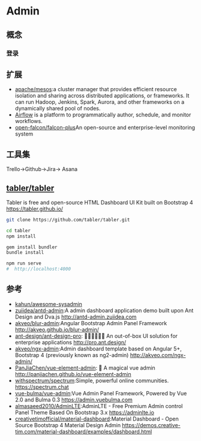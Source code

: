 # Admin

## 概念

### 登录


## 扩展

* [apache/mesos](https://github.com/apache/mesos):a cluster manager that provides efficient resource isolation and sharing across distributed applications, or frameworks. It can run Hadoop, Jenkins, Spark, Aurora, and other frameworks on a dynamically shared pool of nodes.
* [Airflow](https://github.com/apache/incubator-airflow) is a platform to programmatically author, schedule, and monitor workflows.
* [open-falcon/falcon-plus](https://github.com/open-falcon/falcon-plus)An open-source and enterprise-level monitoring system

## 工具集

Trello->Github->Jira-> Asana

## [tabler/tabler](https://github.com/tabler/tabler)

Tabler is free and open-source HTML Dashboard UI Kit built on Bootstrap 4 https://tabler.github.io/

```sh
git clone https://github.com/tabler/tabler.git

cd tabler
npm install

gem install bundler
bundle install

npm run serve
#  http://localhost:4000
```

## 参考

* [kahun/awesome-sysadmin](https://github.com/kahun/awesome-sysadmin)
* [zuiidea/antd-admin](https://github.com/zuiidea/antd-admin):A admin dashboard application demo built upon Ant Design and Dva.js http://antd-admin.zuiidea.com
* [akveo/blur-admin](https://github.com/akveo/blur-admin):Angular Bootstrap Admin Panel Framework http://akveo.github.io/blur-admin/
* [ant-design/ant-design-pro](https://github.com/ant-design/ant-design-pro): 👨🏻‍💻👩🏻‍💻 An out-of-box UI solution for enterprise applications http://pro.ant.design/
* [akveo/ngx-admin](https://github.com/akveo/ngx-admin):Admin dashboard template based on Angular 5+, Bootstrap 4 (previously known as ng2-admin) http://akveo.com/ngx-admin/
* [PanJiaChen/vue-element-admin](https://github.com/PanJiaChen/vue-element-admin): 🎉 A magical vue admin http://panjiachen.github.io/vue-element-admin
* [withspectrum/spectrum](https://github.com/withspectrum/spectrum):Simple, powerful online communities. https://spectrum.chat
* [vue-bulma/vue-admin](https://github.com/vue-bulma/vue-admin):Vue Admin Panel Framework, Powered by Vue 2.0 and Bulma 0.3 https://admin.vuebulma.com
* [almasaeed2010/AdminLTE](https://github.com/almasaeed2010/AdminLTE):AdminLTE - Free Premium Admin control Panel Theme Based On Bootstrap 3.x https://adminlte.io
* [creativetimofficial/material-dashboard](https://github.com/creativetimofficial/material-dashboard):Material Dashboard - Open Source Bootstrap 4 Material Design Admin https://demos.creative-tim.com/material-dashboard/examples/dashboard.html

